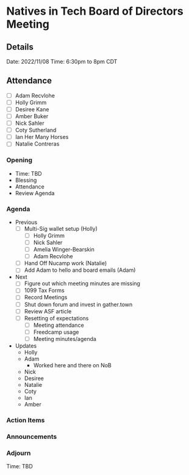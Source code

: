 # Natives in Tech Board of Directors Meeting

## Details

Date: 2022/11/08
Time: 6:30pm to 8pm CDT

## Attendance

- [ ] Adam Recvlohe
- [ ] Holly Grimm
- [ ] Desiree Kane
- [ ] Amber Buker
- [ ] Nick Sahler
- [ ] Coty Sutherland
- [ ] Ian Her Many Horses
- [ ] Natalie Contreras

### Opening

- Time: TBD
- Blessing
- Attendance
- Review Agenda

### Agenda

- Previous
  - [ ] Multi-Sig wallet setup (Holly)
    - [ ] Holly Grimm
    - [ ] Nick Sahler
    - [ ] Amelia Winger-Bearskin
    - [ ] Adam Recvlohe
  - [ ] Hand Off Nucamp work (Natalie)
  - [ ] Add Adam to hello and board emails (Adam)
- Next
  - [ ] Figure out which meeting minutes are missing
  - [ ] 1099 Tax Forms
  - [ ] Record Meetings
  - [ ] Shut down forum and invest in gather.town
  - [ ] Review ASF article
  - [ ] Resetting of expectations
    - [ ] Meeting attendance
    - [ ] Freedcamp usage
    - [ ] Meeting minutes/agenda
- Updates
  - Holly
  - Adam
    - Worked here and there on NoB
  - Nick
  - Desiree
  - Natalie
  - Coty
  - Ian
  - Amber

### Action Items

### Announcements

### Adjourn

Time: TBD




